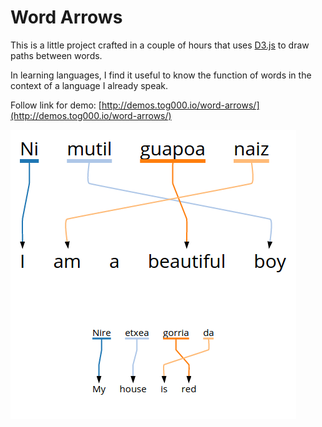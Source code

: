 # Word Arrows
This is a little project crafted in a couple of hours that uses
[D3.js](http://d3js.org/) to draw paths between words.

In learning languages, I find it useful to know the function of words in
the context of a language I already speak.

Follow link for demo: [http://demos.tog000.io/word-arrows/](http://demos.tog000.io/word-arrows/)

![Example](https://raw.githubusercontent.com/tog000/word-arrows/master/example.png)
